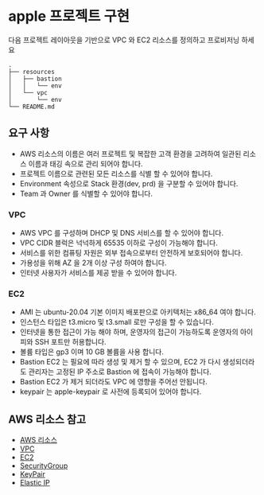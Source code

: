 # apple 프로젝트 구현

다음 프로젝트 레이아웃을 기반으로 VPC 와 EC2 리소스를 정의하고 프로비저닝 하세요 
```
.
├── resources
│   ├── bastion
│   │   └── env
│   └── vpc
│       └── env
└── README.md
```

## 요구 사항 
- AWS 리소스의 이름은 여러 프로젝트 및 복잡한 고객 환경을 고려하여 일관된 리소스 이름과 태깅 속으로 관리 되어야 합니다.     
- 프로젝트 이름으로 관련된 모든 리소스를 식별 할 수 있어야 합니다.
- Environment 속성으로 Stack 환경(dev, prd) 을 구분할 수 있어야 합니다.  
- Team 과 Owner 를 식별할 수 있어야 합니다.

### VPC
- AWS VPC 를 구성하며 DHCP 및 DNS 서비스를 할 수 있어야 합니다.
- VPC CIDR 블럭은 넉넉하게 65535 이하로 구성이 가능해야 합니다.
- 서비스를 위한 컴퓨팅 자원은 외부 접속으로부터 안전하게 보호되어야 합니다.
- 가용성을 위해 AZ 을 2개 이상 구성 하여야 합니다.
- 인터넷 사용자가 서비스를 제공 받을 수 있어야 합니다.

### EC2
- AMI 는 ubuntu-20.04 기본 이미지 배포판으로 아키텍처는 x86_64 여야 합니다. 
- 인스턴스 타입은 t3.micro 및 t3.small 로만 구성을 할 수 있습니다.
- 인터넷을 통한 접근이 가능 해야 하며, 운영자의 접근이 가능하도록 운영자의 아이피와 SSH 포트만 허용합니다.
- 볼륨 타입은 gp3 이며 10 GB 볼륨을 사용 합니다. 
- Bastion EC2 는 필요에 따라 생성 및 제거 할 수 있으며, EC2 가 다시 생성되더라도 관리자는 고정된 IP 주소로 Bastion 에 접속이 가능해야 합니다.
- Bastion EC2 가 제거 되더라도 VPC 에 영향을 주어선 안됩니다. 
- keypair 는 apple-keypair 로 사전에 등록되어 있어야 합니다.

## AWS 리소스 참고
- [AWS 리소스](https://registry.terraform.io/providers/hashicorp/aws/latest/docs)
- [VPC](https://registry.terraform.io/providers/hashicorp/aws/latest/docs/resources/vpc)
- [EC2](https://registry.terraform.io/providers/hashicorp/aws/latest/docs/resources/instance)
- [SecurityGroup](https://registry.terraform.io/providers/hashicorp/aws/latest/docs/resources/security_group)
- [KeyPair](https://registry.terraform.io/providers/hashicorp/aws/latest/docs/resources/key_pair)
- [Elastic IP](https://registry.terraform.io/providers/hashicorp/aws/latest/docs/resources/eip)
